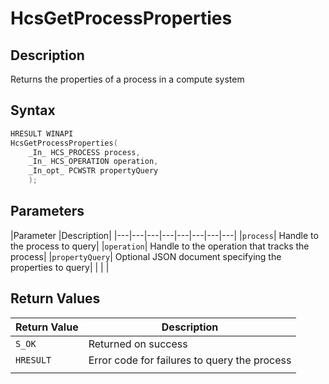 # HcsGetProcessProperties

## Description

Returns the properties of a process in a compute system

## Syntax

```cpp
HRESULT WINAPI
HcsGetProcessProperties(
    _In_ HCS_PROCESS process,
    _In_ HCS_OPERATION operation,
    _In_opt_ PCWSTR propertyQuery
    );
```

## Parameters

|Parameter     |Description|
|---|---|---|---|---|---|---|---|
|`process`| Handle to the process to query|
|`operation`| Handle to the operation that tracks the process|
|`propertyQuery`| Optional JSON document specifying the properties to query|
|    |    |

## Return Values

|Return Value | Description|
|---|---|
|`S_OK`| Returned  on success|
|`HRESULT`| Error code for failures to query the process |
|    |    |
